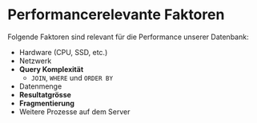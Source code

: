 # Performancerelevante Faktoren

Folgende Faktoren sind relevant für die Performance unserer Datenbank:

- Hardware (CPU, SSD, etc.)
- Netzwerk
- **Query Komplexität**
  - `JOIN`, `WHERE` und `ORDER BY`
- Datenmenge
- **Resultatgrösse**
- **Fragmentierung**
- Weitere Prozesse auf dem Server
